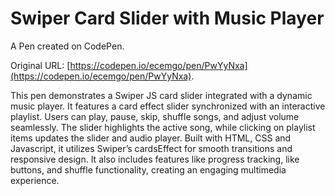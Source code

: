 # Swiper Card Slider with Music Player

A Pen created on CodePen.

Original URL: [https://codepen.io/ecemgo/pen/PwYyNxa](https://codepen.io/ecemgo/pen/PwYyNxa).

This pen demonstrates a Swiper JS card slider integrated with a dynamic music player. It features a card effect slider synchronized with an interactive playlist. Users can play, pause, skip, shuffle songs, and adjust volume seamlessly. The slider highlights the active song, while clicking on playlist items updates the slider and audio player. Built with HTML, CSS and Javascript, it utilizes Swiper’s cardsEffect for smooth transitions and responsive design. It also includes features like progress tracking, like buttons, and shuffle functionality, creating an engaging multimedia experience.